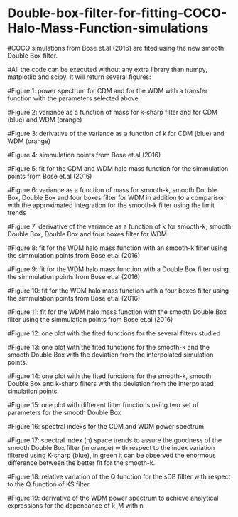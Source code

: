 # Double-box-filter-for-fitting-COCO-Halo-Mass-Function-simulations
#COCO simulations from Bose et.al (2016) are fited using the new smooth Double Box filter.

#All the code can be executed without any extra library than numpy, matplotlib and scipy. It will return several figures:

#Figure 1: power spectrum for CDM and for the WDM with a transfer function with the parameters selected above

#Figure 2: variance as a function of mass for k-sharp filter and for CDM (blue) and WDM (orange) 

#Figure 3: derivative of the variance as a function of k for CDM (blue) and WDM (orange)

#Figure 4: simmulation points from Bose et.al (2016)

#Figure 5: fit for the CDM and WDM halo mass function for the simmulation points from Bose et.al (2016)

#Figure 6: variance as a function of mass for smooth-k, smooth Double Box, Double Box and four boxes filter for WDM in addition to a comparison with the approximated integration for the smooth-k filter using the limit trends

#Figure 7: derivative of the variance as a function of k for smooth-k, smooth Double Box, Double Box and four boxes filter for WDM 

#Figure 8: fit for the WDM halo mass function with an smooth-k filter using the simmulation points from Bose et.al (2016)

#Figure 9: fit for the WDM halo mass function with a Double Box filter using the simmulation points from Bose et.al (2016)

#Figure 10: fit for the WDM halo mass function with a four boxes filter using the simmulation points from Bose et.al (2016)

#Figure 11: fit for the WDM halo mass function with the smooth Double Box filter using the simmulation points from Bose et.al (2016)

#Figure 12: one plot with the fited functions for the several filters studied

#Figure 13: one plot with the fited functions for the smooth-k and the smooth Double Box with the deviation from the interpolated simulation points.

#Figure 14: one plot with the fited functions for the smooth-k, smooth Double Box and k-sharp filters with the deviation from the interpolated simulation points.

#Figure 15: one plot with different filter functions using two set of parameters for the smooth Double Box

#Figure 16: spectral indexs for the CDM and WDM power spectrum

#Figure 17: spectral index (n) space trends to assure the goodness of the smooth Double Box filter (in orange) with respect to the index variation filtered using K-sharp (blue), in green it can be observed the enormous difference between the better fit for the smooth-k.

#Figure 18: relative variation of the Q function for the sDB fillter with respect to  the Q function of KS filter

#Figure 19: derivative of  the WDM power spectrum to achieve analytical expressions for the dependance of k_M with n
